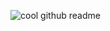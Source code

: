 
![cool github readme](https://github.com/user-attachments/assets/255fce75-71f6-4f7a-8816-15f784079582)
